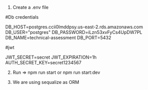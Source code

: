 
1. Create a .env file 

#Db credentials

DB_HOST=postgres.ccii0lmddpsy.us-east-2.rds.amazonaws.com
DB_USER="postgres"
DB_PASSWORD=iLzn53xvFyCs4UpDW7PL
DB_NAME=technical-assessment
DB_PORT=5432


#jwt

JWT_SECRET=secret
JWT_EXPIRATION=1h
AUTH_SECRET_KEY=secret1234567


2. Run => npm run start or npm run start:dev

3. We are using sequalize as ORM
